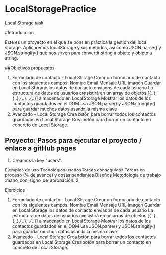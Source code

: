 # LocalStoragePractice
Local Storage task

#Introducción

Este es un proyecto en el que se pone en práctica la gestión del local storage. Aplicaremos localStorage y sus métodos, así como JSON.parse() y JSON.stringify() que nos sirven para convertir string a objeto y objeto a string.

##Objetivos propuestos

1. Formulario de contacto - Local Storage
Crear un formulario de contacto con los siguientes campos:
Nombre
Email
Mensaje
URL imagen
Guardar en Local Storage los datos de contacto enviados de cada usuario
La estructura de datos de usuarios consistirá en un array de objetos [{..},{..},{..}...{..}] almacenado en Local Storage
Mostrar los datos de los contactos guardados en el DOM
Usa JSON.parse() y JSON.stringify() para guardar muchos datos usando la misma clave
2. Avanzado - Local Storage
Crea botón para borrar todos los contactos guardados en Local Storage
Crea botón para borrar un contacto en concreto de Local Storage.


## Proyecto: Pasos para ejecutar el proyecto / enlace a gitHub pages

1. Creamos la key "users". 

Ejemplos de uso
Tecnologías usadas
Tareas conseguidas
Tareas en proceso (% de avance) y cosas pendientes
Diseños
Metodología de trabajo
:mano_con_signo_de_aprobación:
2




Ejercicios
1. Formulario de contacto - Local Storage
Crear un formulario de contacto con los siguientes campos:
Nombre
Email
Mensaje
URL imagen
Guardar en Local Storage los datos de contacto enviados de cada usuario
La estructura de datos de usuarios consistirá en un array de objetos [{..},{..},{..}...{..}] almacenado en Local Storage
Mostrar los datos de los contactos guardados en el DOM
Usa JSON.parse() y JSON.stringify() para guardar muchos datos usando la misma clave
2. Avanzado - Local Storage
Crea botón para borrar todos los contactos guardados en Local Storage
Crea botón para borrar un contacto en concreto de Local Storage.
